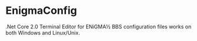# EnigmaConfig
.Net Core 2.0 Terminal Editor for ENiGMA½ BBS configuration files works on both Windows and Linux/Unix.
